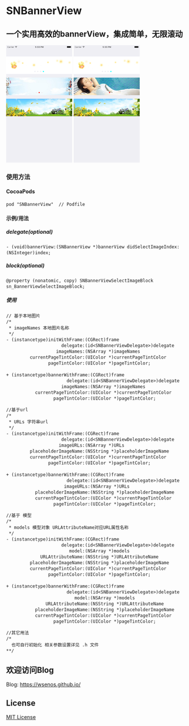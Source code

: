 # SNBannerView
## 一个实用高效的bannerView，集成简单，无限滚动

![image](https://github.com/WSenOS/SNBannerView/blob/master/image/image1.png) ![image](https://github.com/WSenOS/SNBannerView/blob/master/image/image2.png)

### 使用方法
#### CocoaPods
```
pod "SNBannerView"  // Podfile
```
#### 示例/用法
##### delegate(optional)
```
- (void)bannerView:(SNBannerView *)bannerView didSelectImageIndex:(NSInteger)index;
```
##### block(optional)
```
@property (nonatomic, copy) SNBannerViewSelectImageBlock sn_BannerViewSelectImageBlock;
```

##### 使用
```
// 基于本地图片
/*
 * imageNames 本地图片名称
 */
- (instancetype)initWithFrame:(CGRect)frame
                     delegate:(id<SNBannerViewDelegate>)delegate
                   imageNames:(NSArray *)imageNames
         currentPageTintColor:(UIColor *)currentPageTintColor
                pageTintColor:(UIColor *)pageTintColor;

+ (instancetype)bannerWithFrame:(CGRect)frame
                       delegate:(id<SNBannerViewDelegate>)delegate
                     imageNames:(NSArray *)imageNames
           currentPageTintColor:(UIColor *)currentPageTintColor
                  pageTintColor:(UIColor *)pageTintColor;

```

```
//基于url
/*
 * URLs 字符串url
 */
- (instancetype)initWithFrame:(CGRect)frame
                     delegate:(id<SNBannerViewDelegate>)delegate
                    imageURLs:(NSArray *)URLs
         placeholderImageName:(NSString *)placeholderImageName
         currentPageTintColor:(UIColor *)currentPageTintColor
                pageTintColor:(UIColor *)pageTintColor;

+ (instancetype)bannerWithFrame:(CGRect)frame
                       delegate:(id<SNBannerViewDelegate>)delegate
                      imageURLs:(NSArray *)URLs
           placeholderImageName:(NSString *)placeholderImageName
           currentPageTintColor:(UIColor *)currentPageTintColor
                  pageTintColor:(UIColor *)pageTintColor;

```

```
//基于 模型
/*
 * models 模型对象 URLAttributeName对应URL属性名称
 */
- (instancetype)initWithFrame:(CGRect)frame
                     delegate:(id<SNBannerViewDelegate>)delegate
                        model:(NSArray *)models
             URLAttributeName:(NSString *)URLAttributeName
         placeholderImageName:(NSString *)placeholderImageName
         currentPageTintColor:(UIColor *)currentPageTintColor
                pageTintColor:(UIColor *)pageTintColor;

+ (instancetype)bannerWithFrame:(CGRect)frame
                       delegate:(id<SNBannerViewDelegate>)delegate
                          model:(NSArray *)models
               URLAttributeName:(NSString *)URLAttributeName
           placeholderImageName:(NSString *)placeholderImageName
           currentPageTintColor:(UIColor *)currentPageTintColor
                  pageTintColor:(UIColor *)pageTintColor;

```

```
//其它用法
/*
  也可自行初始化 相关参数设置详见 .h 文件
**/
```

## 欢迎访问Blog
Blog: https://wsenos.github.io/
## License
[MIT License](https://opensource.org/licenses/MIT)


